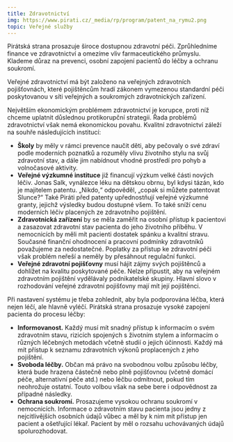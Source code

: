 ```yaml
---
title: Zdravotnictví
img: https://www.pirati.cz/_media/rp/program/patent_na_rymu2.png
topic: Veřejné služby
---
```


Pirátská strana prosazuje široce dostupnou zdravotní péči. Zprůhledníme finance ve zdravotnictví a omezíme vliv farmaceutického průmyslu. Klademe důraz na prevenci, osobní zapojení pacientů do léčby a ochranu soukromí.

Veřejné zdravotnictví má být založeno na veřejných zdravotních pojišťovnách, které pojištěncům hradí zákonem vymezenou standardní péči poskytovanou v síti veřejných a soukromých zdravotnických zařízení.

Největším ekonomickým problémem zdravotnictví je korupce, proti níž chceme uplatnit důslednou protikorupční strategii. Řada problémů zdravotnictví však nemá ekonomickou povahu. Kvalitní zdravotnictví záleží na souhře následujících institucí:

* **Školy** by měly v rámci prevence naučit děti, aby pečovaly o své zdraví podle moderních poznatků a rozuměly vlivu životního stylu na svůj zdravotní stav, a dále jim nabídnout vhodné prostředí pro pohyb a volnočasové aktivity.
* **Veřejné výzkumné instituce** již financují výzkum velké části nových léčiv. Jonas Salk, vynálezce léku na dětskou obrnu, byl kdysi tázán, kdo je majitelem patentu. „Nikdo,“ odpověděl, „copak si můžete patentovat Slunce?“ Také Piráti před patenty upřednostňují veřejné výzkumné granty, jejichž výsledky budou dostupné všem. To také sníží cenu moderních léčiv placených ze zdravotního pojištění.
* **Zdravotnická zařízení** by se měla zaměřit na osobní přístup k pacientovi a zasazovat zdravotní stav pacienta do jeho životního příběhu. V nemocnicích by měli mít pacienti dostatek spánku a kvalitní stravu. Současné finanční ohodnocení a pracovní podmínky zdravotníků považujeme za nedostatečné. Poplatky za přístup ke zdravotní péči však problém neřeší a neměly by přesáhnout regulační funkci.
* **Veřejné zdravotní pojišťovny** musí hájit zájmy svých pojištěnců a dohlížet na kvalitu poskytované péče. Nelze připustit, aby na veřejném zdravotním pojištění vydělávaly podnikatelské skupiny. Hlavní slovo v rozhodování veřejné zdravotní pojišťovny mají mít její pojištěnci.

Při nastavení systému je třeba zohlednit, aby byla podporována léčba, která nejen léčí, ale hlavně vyléčí. Pirátská strana prosazuje vysoké zapojení pacienta do procesu léčby:

* **Informovanost.** Každý musí mít snadný přístup k informacím o svém zdravotním stavu, rizicích spojených s životním stylem a informacím o různých léčebných metodách včetně studií o jejich účinnosti. Každý má mít přístup k seznamu zdravotních výkonů proplacených z jeho pojištění.
* **Svoboda léčby.** Občan má právo na svobodnou volbu způsobu léčby, která bude hrazena částečně nebo plně pojišťovnou (včetně domácí péče, alternativní péče atd.) nebo léčbu odmítnout, pokud tím neohrožuje ostatní. Touto volbou však na sebe bere i odpovědnost za případné následky.
* **Ochrana soukromí.** Prosazujeme vysokou ochranu soukromí v nemocnicích. Informace o zdravotním stavu pacienta jsou jedny z nejcitlivějších osobních údajů vůbec a měl by k nim mít přístup jen pacient a ošetřující lékař. Pacient by měl o rozsahu uchovávaných údajů spolurozhodovat.
